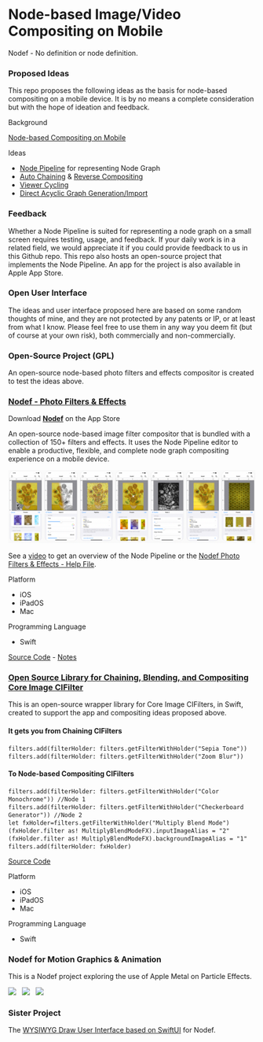 # Node-based Image/Video Compositing on Mobile 
 
Nodef - No definition or node definition.

### Proposed Ideas
 
This repo proposes the following ideas as the basis for node-based compositing on a mobile device. It is by no means a complete consideration but with the hope of ideation and feedback.

Background

[Node-based Compositing on Mobile](documentation/NodeBasedCompositingOnMobile.md)

Ideas

* [Node Pipeline](documentation/NodePipeline.md) for representing Node Graph
* [Auto Chaining](documentation/AutoChaining.md) & [Reverse Compositing](documentation/ReverseCompositing.md)
* [Viewer Cycling](documentation/ViewerCycling.md)
* [Direct Acyclic Graph Generation/Import](documentation/DirectedAcyclicGraphGeneration.md)

### Feedback
 
Whether a Node Pipeline is suited for representing a node graph on a small screen requires testing, usage, and feedback. If your daily work is in a related field, we would appreciate it if you could provide feedback to us in this Github repo. This repo also hosts an open-source project that implements the Node Pipeline. An app for the project is also available in Apple App Store.

### Open User Interface

The ideas and user interface proposed here are based on some random thoughts of mine, and they are not protected by any patents or IP, or at least from what I know. Please feel free to use them in any way you deem fit (but of course at your own risk), both commercially and non-commercially.

### Open-Source Project (GPL)

An open-source node-based photo filters and effects compositor is created to test the ideas above.

### [Nodef - Photo Filters & Effects](PhotoFiltersAndEffects.md) 

Download **[Nodef](https://apps.apple.com/us/app/nodef-photo-filters-effects/id1640788489)** on the App Store

An open-source node-based image filter compositor that is bundled with a collection of 150+ filters and effects. It uses the Node Pipeline editor to enable a productive, flexible, and complete node graph compositing experience on a mobile device.

![Photo Filters & Effects](https://github.com/Misfits-Rebels-Outcasts/Nodef/blob/main/documentation/photofilterseffects.png?raw=true)

See a [video](https://www.youtube.com/watch?v=dlnh_09_rvA) to get an overview of the Node Pipeline or the [Nodef Photo Filters & Effects - Help File](documentation/PhotoFiltersHelp.md).

Platform
* iOS
* iPadOS
* Mac

Programming Language
* Swift

[Source Code](https://github.com/Misfits-Rebels-Outcasts/Nodef/tree/main/code/Nodef) - [Notes](code/Readme.md)

### [Open Source Library for Chaining, Blending, and Compositing Core Image CIFilter](documentation/ChainingBlendingCompositingCoreImageCIFilters.md) 

This is an open-source wrapper library for Core Image CIFilters, in Swift, created to support the app and compositing ideas proposed above. 

#### It gets you from Chaining CIFilters

    filters.add(filterHolder: filters.getFilterWithHolder("Sepia Tone"))
    filters.add(filterHolder: filters.getFilterWithHolder("Zoom Blur"))

#### To Node-based Compositing CIFilters

    filters.add(filterHolder: filters.getFilterWithHolder("Color Monochrome")) //Node 1
    filters.add(filterHolder: filters.getFilterWithHolder("Checkerboard Generator")) //Node 2
    let fxHolder=filters.getFilterWithHolder("Multiply Blend Mode")
    (fxHolder.filter as! MultiplyBlendModeFX).inputImageAlias = "2"
    (fxHolder.filter as! MultiplyBlendModeFX).backgroundImageAlias = "1"
    filters.add(filterHolder: fxHolder)

[Source Code](https://github.com/Misfits-Rebels-Outcasts/Nodef/tree/main/code/Nodef%20Filters%20Library)

Platform
* iOS
* iPadOS
* Mac

Programming Language
* Swift


### Nodef for Motion Graphics & Animation 

This is a Nodef project exploring the use of Apple Metal on Particle Effects.

<span>
<img src="https://user-images.githubusercontent.com/47021297/188427475-fc604438-7642-4774-a9ba-eed4bb033717.JPG" width="150" >
&nbsp;
<img src="https://user-images.githubusercontent.com/47021297/188427485-979910ea-19b7-46db-8813-922ca9f3a11f.JPG" width="150" >
&nbsp;
<img src="https://user-images.githubusercontent.com/47021297/188428523-795af800-4638-43e3-8003-ce793c6ff119.JPG" width="150" >
</span>


### Sister Project

The [WYSIWYG Draw User Interface based on SwiftUI](https://github.com/Misfits-Rebels-Outcasts/SwiftUI-WYSIWYG-Draw) for Nodef.

